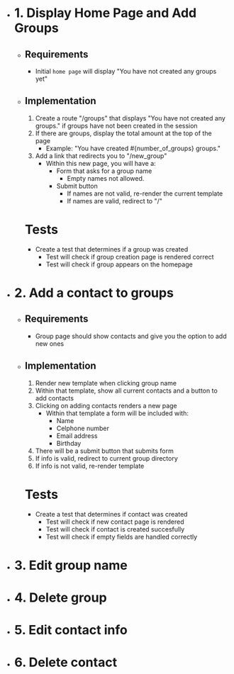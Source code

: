 - # 1. Display Home Page and Add Groups
  - ## Requirements
    - Initial `home page` will display "You have not created any groups yet"

  - ## Implementation
    1. Create a route "/groups" that displays "You have not created any groups." if groups have not been created in the session
    2. If there are groups, display the total amount at the top of the page
        - Example: "You have created #{number_of_groups} groups."
    3. Add a link that redirects you to "/new_group"
        - Within this new page, you will have a: 
          - Form that asks for a group name
            - Empty names not allowed. 
          - Submit button
            - If names are not valid, re-render the current template
            - If names are valid, redirect to "/"

    # Tests
      - Create a test that determines if a group was created
        - Test will check if group creation page is rendered correct
        - Test will check if group appears on the homepage

- # 2. Add a contact to groups
  - ## Requirements
      - Group page should show contacts and give you the option to add new ones

  - ## Implementation
    1. Render new template when clicking group name
    2. Within that template, show all current contacts and a button to add contacts
    3. Clicking on adding contacts renders a new page
        - Within that template a form will be included with:
          - Name
          - Celphone number
          - Email address
          - Birthday
    4. There will be a submit button that submits form
    5. If info is valid, redirect to current group directory
    6. If info is not valid, re-render template

    # Tests
      - Create a test that determines if contact was created
        - Test will check if new contact page is rendered
        - Test will check if contact is created succesfully
        - Test will check if empty fields are handled correctly


- # 3. Edit group name
- # 4. Delete group
- # 5. Edit contact info
- # 6. Delete contact